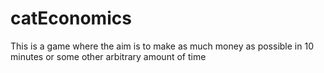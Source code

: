 # catEconomics
This is a game where the aim is to make as much money as possible in 10 minutes or some other arbitrary amount of time
